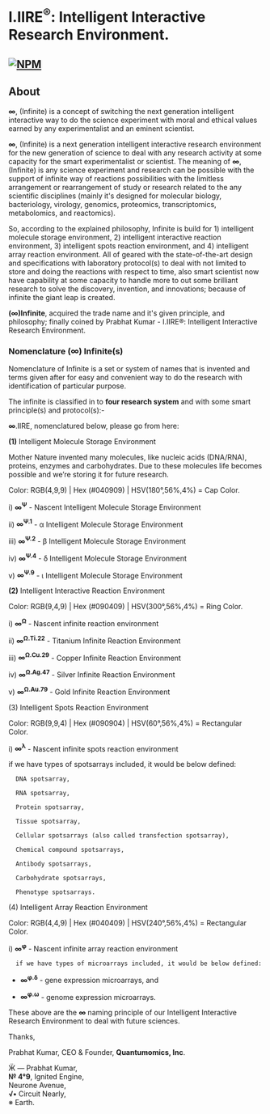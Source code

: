 # I.IIRE<sup>®</sup>: Intelligent Interactive Research Environment.

## [![NPM](https://img.shields.io/badge/npm-status-green.svg)](https://www.npmjs.com/~quantumomics)

## About
<b>∞</b>, (Infinite) is a concept of switching the next generation intelligent interactive way to do the science experiment with moral and ethical values earned by any experimentalist and an eminent scientist.

<b>∞</b>, (Infinite) is a next generation intelligent interactive research environment for the new generation of science to deal with any research activity at some capacity for the smart experimentalist or scientist. The meaning of <b>∞</b>, (Infinite) is any science experiment and research can be possible with the support of infinite way of reactions possibilities with the limitless arrangement or rearrangement of study or research related to the any scientific disciplines (mainly it's designed for molecular biology, bacteriology, virology, genomics, proteomics, transcriptomics, metabolomics, and reactomics).

So, according to the explained philosophy, Infinite is build for 1) intelligent molecule storage environment, 2) intelligent interactive reaction environment, 3) intelligent spots reaction environment, and 4) intelligent array reaction environment. All of geared with the state-of-the-art design and specifications with laboratory protocol(s) to deal with not limited to store and doing the reactions with respect to time, also smart scientist now have capability at some capacity to handle more to out some brilliant research to solve the discovery, invention, and innovations; because of infinite the giant leap is created.

<b>(∞)Infinite</b>, acquired the trade name and it's given principle, and philosophy; finally coined by Prabhat Kumar - I.IIRE®: Intelligent Interactive Research Environment.

### Nomenclature (∞) Infinite(s)
Nomenclature of Infinite is a set or system of names that is invented and terms given after for easy and convenient way to do the research with identification of particular purpose.

The infinite is classified in to <b>four research system</b> and with some smart principle(s) and protocol(s):-

<b>∞</b>.IIRE, nomenclatured below, please go from here:

<b>(1)</b> Intelligent Molecule Storage Environment

Mother Nature invented many molecules, like nucleic acids (DNA/RNA), proteins, enzymes and carbohydrates. Due to these molecules life becomes possible and we’re storing it for future research.

Color: RGB(4,9,9) | Hex (#040909) | HSV(180°,56%,4%) = Cap Color.

i) <b>∞<sup>Ψ</sup></b> - Nascent Intelligent Molecule Storage Environment

ii) <b>∞<sup>Ψ.1</sup></b> - α Intelligent Molecule Storage Environment

iii) <b>∞<sup>Ψ.2</sup></b> - β Intelligent Molecule Storage Environment

iv) <b>∞<sup>Ψ.4</sup></b> - δ Intelligent Molecule Storage Environment

v) <b>∞<sup>Ψ.9</sup></b> - ι Intelligent Molecule Storage Environment

<b>(2)</b> Intelligent Interactive Reaction Environment

Color: RGB(9,4,9) | Hex (#090409) | HSV(300°,56%,4%) = Ring Color.

i) <b>∞<sup>Ω</sup></b> - Nascent infinite reaction environment

ii) <b>∞<sup>Ω.Ti.22</sup></b> - Titanium Infinite Reaction Environment

iii) <b>∞<sup>Ω.Cu.29</sup></b> - Copper Infinite Reaction Environment

iv) <b>∞<sup>Ω.Ag.47</sup></b> - Silver Infinite Reaction Environment

v) <b>∞<sup>Ω.Au.79</sup></b> - Gold Infinite Reaction Environment

(3) Intelligent Spots Reaction Environment

Color: RGB(9,9,4) | Hex (#090904) | HSV(60°,56%,4%) = Rectangular Color.

i) <b>∞<sup>λ</sup></b> - Nascent infinite spots reaction environment

   if we have types of spotsarrays included, it would be below defined:
   
      DNA spotsarray,
      
      RNA spotsarray,
      
      Protein spotsarray,
      
      Tissue spotsarray,
      
      Cellular spotsarrays (also called transfection spotsarray),
      
      Chemical compound spotsarrays,
      
      Antibody spotsarrays,
      
      Carbohydrate spotsarrays,
      
      Phenotype spotsarrays.

(4) Intelligent Array Reaction Environment

Color: RGB(4,4,9) | Hex (#040409) | HSV(240°,56%,4%) = Rectangular Color.

i) <b>∞<sup>φ</sup></b> - Nascent infinite array reaction environment

      if we have types of microarrays included, it would be below defined:
      
- <b>∞<sup>φ.δ</sup></b> - gene expression microarrays, and
      
- <b>∞<sup>φ.ω</sup></b> - genome expression microarrays.

These above are the <b>∞</b> naming principle of our Intelligent Interactive Research Environment to deal with future sciences.

Thanks,

Prabhat Kumar, CEO & Founder, <b>Quantumomics, Inc</b>.

Ӝ — Prabhat Kumar,</br>
<b>№ 4°9</b>, Ignited Engine,</br>Neurone Avenue,</br>
<b>√•</b> Circuit Nearly,</br>※ Earth.
